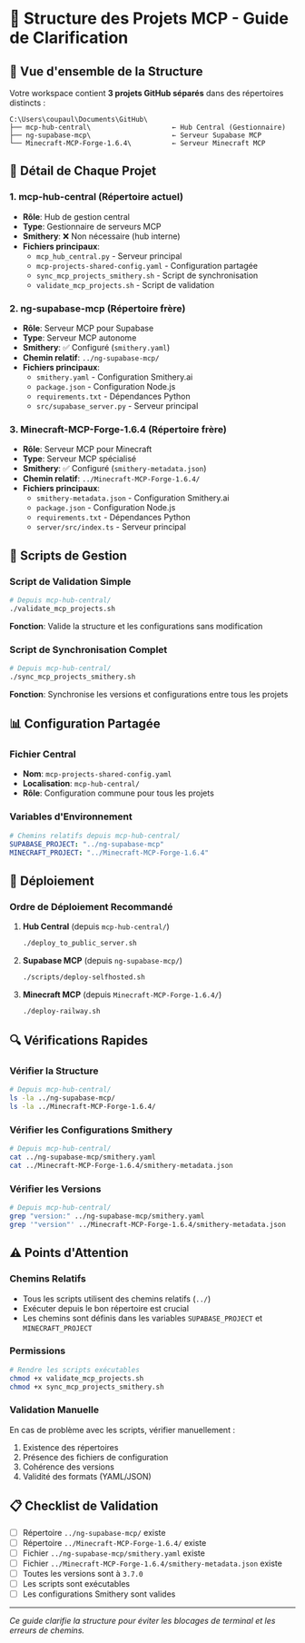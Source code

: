 # 📁 Structure des Projets MCP - Guide de Clarification

## 🎯 Vue d'ensemble de la Structure

Votre workspace contient **3 projets GitHub séparés** dans des répertoires distincts :

```
C:\Users\coupaul\Documents\GitHub\
├── mcp-hub-central\                    ← Hub Central (Gestionnaire)
├── ng-supabase-mcp\                    ← Serveur Supabase MCP
└── Minecraft-MCP-Forge-1.6.4\          ← Serveur Minecraft MCP
```

## 📂 Détail de Chaque Projet

### 1. **mcp-hub-central** (Répertoire actuel)
- **Rôle**: Hub de gestion central
- **Type**: Gestionnaire de serveurs MCP
- **Smithery**: ❌ Non nécessaire (hub interne)
- **Fichiers principaux**:
  - `mcp_hub_central.py` - Serveur principal
  - `mcp-projects-shared-config.yaml` - Configuration partagée
  - `sync_mcp_projects_smithery.sh` - Script de synchronisation
  - `validate_mcp_projects.sh` - Script de validation

### 2. **ng-supabase-mcp** (Répertoire frère)
- **Rôle**: Serveur MCP pour Supabase
- **Type**: Serveur MCP autonome
- **Smithery**: ✅ Configuré (`smithery.yaml`)
- **Chemin relatif**: `../ng-supabase-mcp/`
- **Fichiers principaux**:
  - `smithery.yaml` - Configuration Smithery.ai
  - `package.json` - Configuration Node.js
  - `requirements.txt` - Dépendances Python
  - `src/supabase_server.py` - Serveur principal

### 3. **Minecraft-MCP-Forge-1.6.4** (Répertoire frère)
- **Rôle**: Serveur MCP pour Minecraft
- **Type**: Serveur MCP spécialisé
- **Smithery**: ✅ Configuré (`smithery-metadata.json`)
- **Chemin relatif**: `../Minecraft-MCP-Forge-1.6.4/`
- **Fichiers principaux**:
  - `smithery-metadata.json` - Configuration Smithery.ai
  - `package.json` - Configuration Node.js
  - `requirements.txt` - Dépendances Python
  - `server/src/index.ts` - Serveur principal

## 🔧 Scripts de Gestion

### Script de Validation Simple
```bash
# Depuis mcp-hub-central/
./validate_mcp_projects.sh
```
**Fonction**: Valide la structure et les configurations sans modification

### Script de Synchronisation Complet
```bash
# Depuis mcp-hub-central/
./sync_mcp_projects_smithery.sh
```
**Fonction**: Synchronise les versions et configurations entre tous les projets

## 📊 Configuration Partagée

### Fichier Central
- **Nom**: `mcp-projects-shared-config.yaml`
- **Localisation**: `mcp-hub-central/`
- **Rôle**: Configuration commune pour tous les projets

### Variables d'Environnement
```yaml
# Chemins relatifs depuis mcp-hub-central/
SUPABASE_PROJECT: "../ng-supabase-mcp"
MINECRAFT_PROJECT: "../Minecraft-MCP-Forge-1.6.4"
```

## 🚀 Déploiement

### Ordre de Déploiement Recommandé
1. **Hub Central** (depuis `mcp-hub-central/`)
   ```bash
   ./deploy_to_public_server.sh
   ```

2. **Supabase MCP** (depuis `ng-supabase-mcp/`)
   ```bash
   ./scripts/deploy-selfhosted.sh
   ```

3. **Minecraft MCP** (depuis `Minecraft-MCP-Forge-1.6.4/`)
   ```bash
   ./deploy-railway.sh
   ```

## 🔍 Vérifications Rapides

### Vérifier la Structure
```bash
# Depuis mcp-hub-central/
ls -la ../ng-supabase-mcp/
ls -la ../Minecraft-MCP-Forge-1.6.4/
```

### Vérifier les Configurations Smithery
```bash
# Depuis mcp-hub-central/
cat ../ng-supabase-mcp/smithery.yaml
cat ../Minecraft-MCP-Forge-1.6.4/smithery-metadata.json
```

### Vérifier les Versions
```bash
# Depuis mcp-hub-central/
grep "version:" ../ng-supabase-mcp/smithery.yaml
grep '"version"' ../Minecraft-MCP-Forge-1.6.4/smithery-metadata.json
```

## ⚠️ Points d'Attention

### Chemins Relatifs
- Tous les scripts utilisent des chemins relatifs (`../`)
- Exécuter depuis le bon répertoire est crucial
- Les chemins sont définis dans les variables `SUPABASE_PROJECT` et `MINECRAFT_PROJECT`

### Permissions
```bash
# Rendre les scripts exécutables
chmod +x validate_mcp_projects.sh
chmod +x sync_mcp_projects_smithery.sh
```

### Validation Manuelle
En cas de problème avec les scripts, vérifier manuellement :
1. Existence des répertoires
2. Présence des fichiers de configuration
3. Cohérence des versions
4. Validité des formats (YAML/JSON)

## 📋 Checklist de Validation

- [ ] Répertoire `../ng-supabase-mcp/` existe
- [ ] Répertoire `../Minecraft-MCP-Forge-1.6.4/` existe
- [ ] Fichier `../ng-supabase-mcp/smithery.yaml` existe
- [ ] Fichier `../Minecraft-MCP-Forge-1.6.4/smithery-metadata.json` existe
- [ ] Toutes les versions sont à `3.7.0`
- [ ] Les scripts sont exécutables
- [ ] Les configurations Smithery sont valides

---

*Ce guide clarifie la structure pour éviter les blocages de terminal et les erreurs de chemins.*

